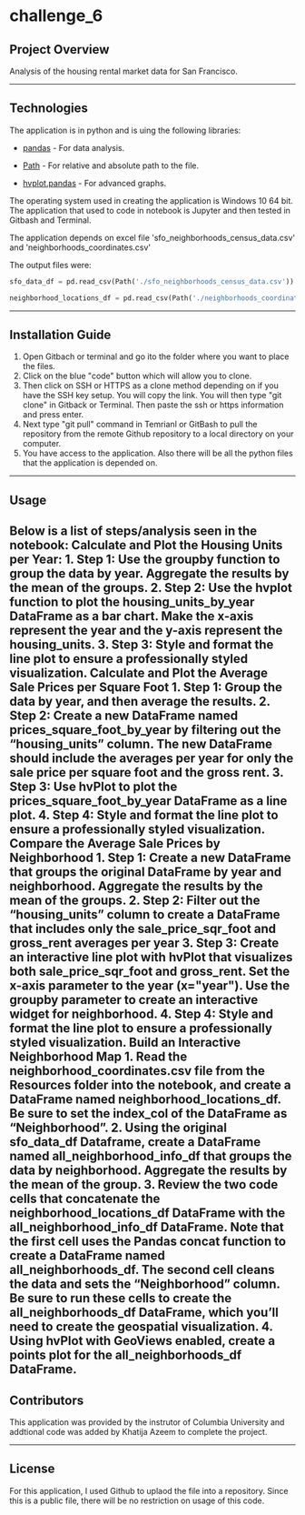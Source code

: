 # challenge_6
## Project Overview

Analysis of the housing rental market data for San Francisco.

---

## Technologies

The application is in python and is uing the following libraries:

* [pandas](https://pandas-profiling.github.io/pandas-profiling/docs/master/index.html) - For data analysis.

* [Path](https://github.com/jaraco/path) - For relative and absolute path to the file.

* [hvplot.pandas](https://github.com/holoviz/hvplot) - For advanced graphs.



The operating system used in creating the application is Windows 10 64 bit. The application that used to code in notebook is Jupyter and then tested in Gitbash and Terminal. 

The application depends on excel file 'sfo_neighborhoods_census_data.csv' and 'neighborhoods_coordinates.csv'

The output files were:

```python
sfo_data_df = pd.read_csv(Path('./sfo_neighborhoods_census_data.csv'))
```

```python
neighborhood_locations_df = pd.read_csv(Path('./neighborhoods_coordinates.csv'),index_col='Neighborhood')
```
---

## Installation Guide

1. Open Gitbach or terminal and go ito the folder where you want to place the files.
2. Click on the blue "code" button which will allow you to clone.![<Code button in Github>]()
3. Then click on SSH or HTTPS as a clone method depending on if you have the SSH key setup. You will copy the link. You will then type "git clone" in Gitback or Terminal. Then paste the ssh or https information and press enter.
4. Next type "git pull" command in Temrianl or GitBash to pull the repository from the remote Github repository to a local directory on your computer.
5. You have access to the application. Also there will be all the python files that the application is depended on. 

---

## Usage

Below is a list of steps/analysis seen in the notebook:
    Calculate and Plot the Housing Units per Year:
    1. Step 1: Use the groupby function to group the data by year. Aggregate the results by the mean of the groups.
    2. Step 2: Use the hvplot function to plot the housing_units_by_year DataFrame as a bar chart. Make the x-axis represent the year and the y-axis represent the housing_units.
    3. Step 3: Style and format the line plot to ensure a professionally styled visualization.
    Calculate and Plot the Average Sale Prices per Square Foot
    1. Step 1: Group the data by year, and then average the results.
    2. Step 2: Create a new DataFrame named prices_square_foot_by_year by filtering out the “housing_units” column. The new DataFrame should include the averages per year for only the sale price per square foot and the gross rent.
    3. Step 3: Use hvPlot to plot the prices_square_foot_by_year DataFrame as a line plot.
    4. Step 4: Style and format the line plot to ensure a professionally styled visualization.
    Compare the Average Sale Prices by Neighborhood
    1. Step 1: Create a new DataFrame that groups the original DataFrame by year and neighborhood. Aggregate the results by the mean of the groups.
    2. Step 2: Filter out the “housing_units” column to create a DataFrame that includes only the sale_price_sqr_foot and gross_rent averages per year
    3. Step 3: Create an interactive line plot with hvPlot that visualizes both sale_price_sqr_foot and gross_rent. Set the x-axis parameter to the year (x="year"). Use the groupby parameter to create an interactive widget for neighborhood.
    4. Step 4: Style and format the line plot to ensure a professionally styled visualization.
    Build an Interactive Neighborhood Map
    1. Read the neighborhood_coordinates.csv file from the Resources folder into the notebook, and create a DataFrame named neighborhood_locations_df. Be sure to set the index_col of the DataFrame as “Neighborhood”.
    2. Using the original sfo_data_df Dataframe, create a DataFrame named all_neighborhood_info_df that groups the data by neighborhood. Aggregate the results by the mean of the group.
    3. Review the two code cells that concatenate the neighborhood_locations_df DataFrame with the all_neighborhood_info_df DataFrame. Note that the first cell uses the Pandas concat function to create a DataFrame named all_neighborhoods_df. The second cell cleans the data and sets the “Neighborhood” column. Be sure to run these cells to create the all_neighborhoods_df DataFrame, which you’ll need to create the geospatial visualization.
    4. Using hvPlot with GeoViews enabled, create a points plot for the all_neighborhoods_df DataFrame.
---

## Contributors

This application was provided by the instrutor of Columbia University and addtional code was added by Khatija Azeem to complete the project.

---

## License

For this application, I used Github to uplaod the file into a repository. Since this is a public file, there will be no restriction on usage of this code. 